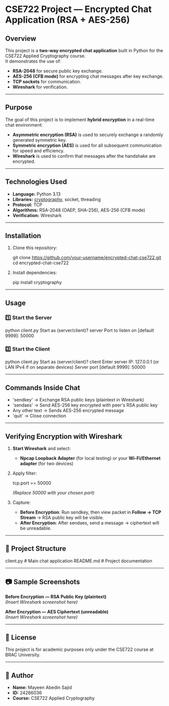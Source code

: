 # CSE722 Project — Encrypted Chat Application (RSA + AES-256)

## Overview
This project is a **two-way encrypted chat application** built in Python for the CSE722 Applied Cryptography course.  
It demonstrates the use of:
- **RSA-2048** for secure public key exchange.
- **AES-256 (CFB mode)** for encrypting chat messages after key exchange.
- **TCP sockets** for communication.
- **Wireshark** for verification.

---

## Purpose
The goal of this project is to implement **hybrid encryption** in a real-time chat environment:
- **Asymmetric encryption (RSA)** is used to securely exchange a randomly generated symmetric key.
- **Symmetric encryption (AES)** is used for all subsequent communication for speed and efficiency.
- **Wireshark** is used to confirm that messages after the handshake are encrypted.

---

## Technologies Used
- **Language:** Python 3.13
- **Libraries:** [cryptography](https://cryptography.io/), socket, threading
- **Protocol:** TCP
- **Algorithms:** RSA-2048 (OAEP, SHA-256), AES-256 (CFB mode)
- **Verification:** Wireshark

---

## Installation
1. Clone this repository:
   
   git clone https://github.com/your-username/encrypted-chat-cse722.git
   cd encrypted-chat-cse722
   
2. Install dependencies:
   
   pip install cryptography


---

## Usage

### 1️⃣ Start the Server

python client.py
Start as (server/client)? server
Port to listen on [default 9999]: 50000


### 2️⃣ Start the Client

python client.py
Start as (server/client)? client
Enter server IP: 127.0.0.1   (or LAN IPv4 if on separate devices)
Server port [default 9999]: 50000


---

## Commands Inside Chat
- 'sendkey' → Exchange RSA public keys (plaintext in Wireshark)
- 'sendaes' → Send AES-256 key encrypted with peer's RSA public key
- Any other text → Sends AES-256 encrypted message
- 'quit' → Close connection

---

## Verifying Encryption with Wireshark
1. **Start Wireshark** and select:
   - **Npcap Loopback Adapter** (for local testing) or your **Wi-Fi/Ethernet adapter** (for two devices)
2. Apply filter:
   
   tcp.port == 50000
 
   *(Replace 50000 with your chosen port)*
3. Capture:
   - **Before Encryption**: Run sendkey, then view packet in **Follow → TCP Stream** → RSA public key will be visible.
   - **After Encryption**: After sendaes, send a message → ciphertext will be unreadable.

---

## 📂 Project Structure

client.py       # Main chat application
README.md       # Project documentation


---

## 📷 Sample Screenshots
**Before Encryption — RSA Public Key (plaintext)**  
*(Insert Wireshark screenshot here)*

**After Encryption — AES Ciphertext (unreadable)**  
*(Insert Wireshark screenshot here)*

---

## 📜 License
This project is for academic purposes only under the CSE722 course at BRAC University.

---

## 👤 Author
- **Name:** Mayeen Abedin Sajid  
- **ID:** 24266036  
- **Course:** CSE722 Applied Cryptography
